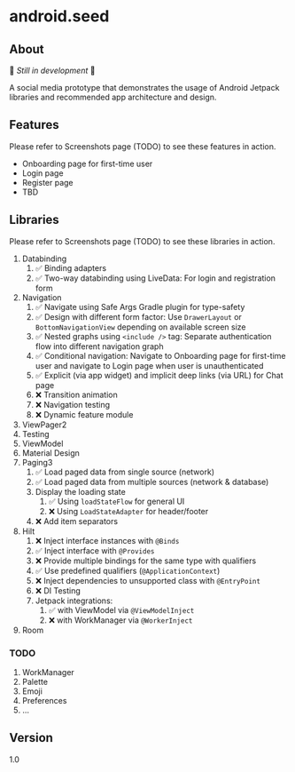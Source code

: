 # android.seed

## About

🚀 *Still in development* 🚀

A social media prototype that demonstrates the usage of Android Jetpack libraries and recommended app architecture and design.

## Features

Please refer to Screenshots page (TODO) to see these features in action.

* Onboarding page for first-time user
* Login page
* Register page
* TBD

## Libraries

Please refer to Screenshots page (TODO) to see these libraries in action.

1. Databinding
   1. ✅ Binding adapters
   2. ✅ Two-way databinding using LiveData: For login and registration form
2. Navigation
   1. ✅ Navigate using Safe Args Gradle plugin for type-safety
   2. ✅ Design with different form factor: Use `DrawerLayout` or `BottomNavigationView` depending on available screen size
   3. ✅ Nested graphs using `<include />` tag: Separate authentication flow into different navigation graph
   4. ✅ Conditional navigation: Navigate to Onboarding page for first-time user and navigate to Login page when user is unauthenticated
   5. ✅ Explicit (via app widget) and implicit deep links (via URL) for Chat page
   6. ❌ Transition animation
   7. ❌ Navigation testing
   8. ❌ Dynamic feature module
3. ViewPager2
4. Testing
5. ViewModel
6. Material Design
7. Paging3
   1. ✅ Load paged data from single source (network)
   2. ✅ Load paged data from multiple sources (network & database)
   3. Display the loading state
      1. ✅ Using `loadStateFlow` for general UI
      2. ❌ Using `LoadStateAdapter` for header/footer
   4. ❌ Add item separators
8. Hilt
   1. ❌ Inject interface instances with `@Binds`
   2. ✅ Inject interface with `@Provides`
   3. ❌ Provide multiple bindings for the same type with qualifiers
   4. ✅ Use predefined qualifiers (`@ApplicationContext`)
   5. ❌ Inject dependencies to unsupported class with `@EntryPoint`
   6. ❌ DI Testing
   7. Jetpack integrations: 
      1. ✅ with ViewModel via `@ViewModelInject`
      2. ❌ with WorkManager via `@WorkerInject`
9. Room

### TODO

1. WorkManager
2. Palette
3. Emoji
4. Preferences
5. ...

## Version

1.0
